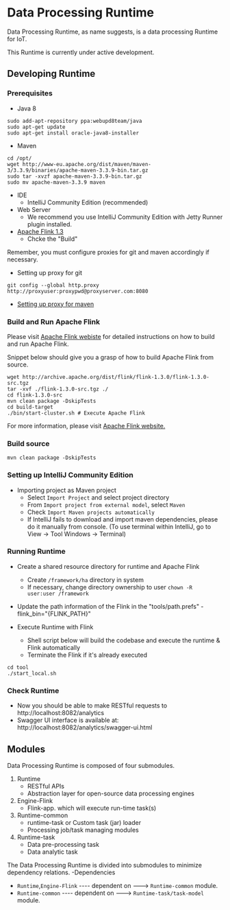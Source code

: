 Data Processing Runtime
================================

Data Processing Runtime, as name suggests, is a data processing Runtime for IoT.
 
This Runtime is currently under active development.

## Developing Runtime ##
### Prerequisites ###
- Java 8
```shell
sudo add-apt-repository ppa:webupd8team/java
sudo apt-get update
sudo apt-get install oracle-java8-installer
```
- Maven
```shell
cd /opt/
wget http://www-eu.apache.org/dist/maven/maven-3/3.3.9/binaries/apache-maven-3.3.9-bin.tar.gz
sudo tar -xvzf apache-maven-3.3.9-bin.tar.gz
sudo mv apache-maven-3.3.9 maven
```
- IDE
  - IntelliJ Community Edition (recommended)
- Web Server
  - We recommend you use IntelliJ Community Edition with Jetty Runner plugin installed.
- [Apache Flink 1.3](https://flink.apache.org)
  - Chcke the "Build"


Remember, you must configure proxies for git and maven accordingly if necessary.

- Setting up proxy for git
```shell
git config --global http.proxy http://proxyuser:proxypwd@proxyserver.com:8080
```
- [Setting up proxy for maven](https://maven.apache.org/guides/mini/guide-proxies.html)


### Build and Run Apache Flink ###
Please visit [Apache Flink webiste](https://flink.apache.org) for detailed instructions on how to build and run Apache Flink.

Snippet below should give you a grasp of how to build Apache Flink from source.
```
wget http://archive.apache.org/dist/flink/flink-1.3.0/flink-1.3.0-src.tgz
tar -xvf ./flink-1.3.0-src.tgz ./
cd flink-1.3.0-src
mvn clean package -DskipTests
cd build-target
./bin/start-cluster.sh # Execute Apache Flink
```
For more information, please visit [Apache Flink website.](https://flink.apache.org)


### Build source ###

```shell
mvn clean package -DskipTests 
```

### Setting up IntelliJ Community Edition ###

- Importing project as Maven project
  - Select `Import Project` and select project directory 
  - From `Import project from external model`, select `Maven`
  - Check `Import Maven projects automatically`
  - If IntelliJ fails to download and import maven dependencies, please do it manually from console.
    (To use terminal within IntelliJ, go to View -> Tool Windows -> Terminal)

### Running Runtime ###

- Create a shared resource directory for runtime and Apache Flink
  - Create `/framework/ha` directory in system
  - If necessary, change directory ownership to user
  `chown -R user:user /framework`

- Update the path information of the Flink in the "tools/path.prefs"
  -flink_bin="{FLINK_PATH}"
     
- Execute Runtime with Flink
  - Shell script below will build the codebase and execute the runtime & Flink automatically
  - Terminate the Flink if it's already executed
```shell
cd tool
./start_local.sh
```

### Check Runtime ###

- Now you should be able to make RESTful requests to http://localhost:8082/analytics
- Swagger UI interface is available at: http://localhost:8082/analytics/swagger-ui.html


## Modules ##

Data Processing Runtime is composed of four submodules.
1. Runtime
   - RESTful APIs
   - Abstraction layer for open-source data processing engines
2. Engine-Flink
   - Flink-app. which will execute run-time task(s) 
3. Runtime-common
   - runtime-task or Custom task (jar) loader
   - Processing job/task managing modules
4. Runtime-task
   - Data pre-processing task
   - Data analytic task

The Data Processing Runtime is divided into submodules to minimize dependency relations.
 -Dependencies
  - `Runtime`,`Engine-Flink` ---- dependent on ---> `Runtime-common` module.
  - `Runtime-common`         ---- dependent on ---> `Runtime-task/task-model` module.


